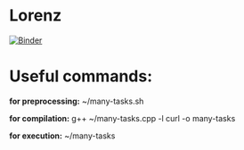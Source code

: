 # Lorenz
[![Binder](https://mybinder.org/badge_logo.svg)](https://mybinder.org/v2/gh/jiedongever/Lorenz.git/master?filepath=Lorenz.ipynb)

# Useful commands:

__for preprocessing:__ ~/many-tasks.sh

__for compilation:__   g++ ~/many-tasks.cpp -l curl -o many-tasks

__for execution:__     ~/many-tasks

